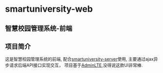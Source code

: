 # smartuniversity-web
智慧校园管理系统-前端
---
## 项目简介
这是智慧校园管理系统的前端, 配合[smartuniversity-server][1]使用, 主要通过ajax异步请求后端API接口实现交互，
项目基于[AdminLTE][2],没得说这款UI非常棒.


[1]: https://github.com/RITCHIEHuang/smartuniversity-server
[2]: https://adminlte.io/

